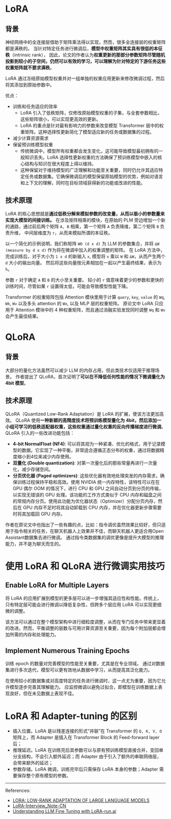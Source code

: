 # LoRA

## 背景

神经网络中的全连接层借助于矩阵乘法得以实现，然而，很多全连接层的权重矩阵都是满秩的。
当针对特定任务进行微调后，**模型中权重矩阵其实具有很低的本征秩**（intrinsic rank），
因此，论文的作者认为**权重更新的那部分参数矩阵尽管随机投影到较小的子空间，仍然可以有效的学习，可以理解为针对特定的下游任务这些权重矩阵就不要求满秩**。

LoRA 通过冻结原始模型权重并对一组单独的权重应用更新来修改微调过程，然后将其添加到原始参数中。

优点：
- 训练和任务适应的效率
  - LoRA 引入了低秩矩阵，仅修改原始模型权重的子集，与全套参数相比，这些矩阵很小，可以实现更高效的更新。
  - LoRA 的重点是针对最有影响力的参数来改变模型 Transformer 层中的权重矩阵。这种选择性更新简化了模型适应新的任务或数据集的过程。
- 减少计算资源需求
- 保留预训练模型权重
  - 传统微调中，模型所有权重都会发生变化，这可能导致模型最初拥有的一般知识丢失。LoRA 选择性更新权重的方法确保了预训练模型中嵌入的核心结构与知识在很大程度上得以维持。
  - 这种保留对于维持模型的广泛理解和功能至关重要，同时仍允许其适应特定任务或数据集。它确保微调后的模型保留原始模型的优势，例如对语言和上下文的理解，同时在目标领域获得新的功能或改进的性能。

## 技术原理

LoRA 的核心思想就是**通过低秩分解来模拟参数的改变量，从而以极小的参数量来实现大模型的间接训练。**
在涉及矩阵相乘的模块，在原始的 PLM 旁边增加一个新的通路，通过前后两个矩阵 `A, B` 相乘，第一个矩阵 `A` 负责降维，第二个矩阵 `B` 负责升维，
中间层维度为 `r`，从而来模拟所谓的本征秩。

以一个简化的示例说明，我们称矩阵 `WO (d x d)` 为 LLM 的参数集合，并将 `∆W (measure by d x d)` 作为将在微调中加入的权重调整的矩阵。
在 LoRA 方法中，完成训练后，对于大小为 `1 x d` 的新输入 `x`, 模型将 `x` 乘以 `W` 和 `∆W`，从而产生两个 `d` 大小的输出向量。
然后将这些向量按元素相加在一起以产生最终结果，表示为 `h`。

参数 `r` 对于确定 `A` 和 `B` 的大小至关重要。
较小的 `r` 值意味着更少的参数和更快的训练时间，尽管如果 `r` 设置得太低，可能会导致模型性能下降。

Transformer 的权重矩阵包括 Attention 模块里用于计算 `query`, `key`, `value` 的 `Wq`, `Wk`, `Wv` 以及多头 attention 的 `Wo`, 以及 MLP 层的权重矩阵。
原论文中 LoRA 只应用于 Attention 模块中的 4 种权重矩阵，而且通过消融实验发现同时调整 `Wq` 和 `Wv` 会产生最佳结果。


# QLoRA

## 背景

大部分的量化方法虽然可以减少 LLM 的内存占用，但此类技术仅适用于推理场景。
作者提出了 QLoRA，首次证明了**可以在不降低任何性能的情况下微调量化为 4bit 模型**。

## 技术原理

QLoRA（Quantized Low-Rank Adaptation）是 LoRA 的扩展，使该方法更加高效。
QLoRA 使用**一种新颖的高精度技术将预训练模型量化为 4bit，然后添加一小组可学习的低秩适配器权重，这些权重通过量化权重的反向传播梯度进行微调**。
QLoRA 引入的一些改进功能包括：
- **4-bit NormalFloat (NF4)**: 可以将其视为一种紧凑、优化的格式，用于记录模型的数据。它实现了一种平衡，非常适合遵循正态分布的权重，通过将数据精度缩小到4位来减少内存使用。
- **双量化 (Double quantization)**: 对第一次量化后的那些常量再进行一次量化，减少存储空间。
- **分页优化器 (Paged optimizers)**: 这些优化器有效地处理突发的内存需求，确保训练过程保持平稳和高效。使用 NVIDIA 统一内存特性，该特性可以在在 GPU 偶尔 OOM 的情况下，进行 CPU 和 GPU 之间自动分页到分页的传输，以实现无错误的 GPU 处理。该功能的工作方式类似于 CPU 内存和磁盘之间的常规内存分页。使用此功能为优化器状态（Optimizer）分配分页内存，然后在 GPU 内存不足时将其自动卸载到 CPU 内存，并在优化器更新步骤需要时将其加载回 GPU 内存。

作者在原论文中也指出了一些有趣的点，比如：指令调优虽然效果比较好，但只适用于指令相关的任务，在聊天机器人上效果并不佳，而聊天机器人更适合用Open Assistant数据集去进行微调。
通过指令类数据集的调优更像是提升大模型的推理能力，并不是为聊天而生的。

# 使用 LoRA 和 QLoRA 进行微调实用技巧

## Enable LoRA for Multiple Layers

将 LoRA 的应用扩展到模型的更多层可以进一步增强其适应性和性能。传统上，只有特定层可能会进行微调以降低复杂性，但跨多个层应用 LoRA 可以实现更细微的调整。

该方法可以通过在整个模型架构中进行细粒度调整，从而在专门任务中带来更显着的改进。然而，平衡调整的层数与可用计算资源至关重要，因为每个附加层都会增加所需的内存和处理能力。

## Implement Numerous Training Epochs

训练 epoch 的数量对完善模型的性能至关重要，尤其是在专业领域。
通过对数据集进行多次迭代，模型可以更有效地从数据中学习，从而提高其泛化能力。

在使用较小的数据集或对高度特定的任务进行微调时，这一点尤为重要，因为它允许模型逐步完善其理解能力。
应监控微调以避免过拟合，即模型在训练数据上表现良好，但在未见数据上表现不佳。


# LoRA 和 Adapter-tuning 的区别

- 插入位置。LoRA 是以残差连接的形式“并联”在 Transformer 的 `Q, K, V, O` 矩阵上，而 Adapter 是插入在 Transformer Block 的 Feed-forward layer 后；
- 推理延迟。LoRA 在训练完后其参数可以与原有预训练模型直接合并，变回单分支结构，不会引入额外延迟；而 Adapter 由于引入了额外的串联网络层，会带来额外的延迟；
- 参数存储。LoRA 微调，训练完毕后只需保存 LoRA 本身的参数；Adapter 需要保存整个原有模型的参数。

---

References:
- [LORA: LOW-RANK ADAPTATION OF LARGE LANGUAGE MODELS](https://arxiv.org/pdf/2106.09685)
- [LoRA-Interview_Note-CN](https://github.com/wdndev/llm_interview_note/blob/main/05.%E6%9C%89%E7%9B%91%E7%9D%A3%E5%BE%AE%E8%B0%83/4.lora/4.lora.md)
- [Understanding LLM Fine Tuning with LoRA-run.ai](https://www.run.ai/guides/generative-ai/lora-fine-tuning)
